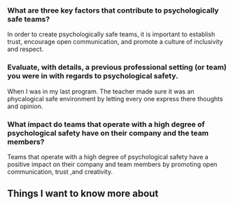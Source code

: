 ### What are three key factors that contribute to psychologically safe teams?
In order to create psychologically safe teams, it is important to establish trust, encourage open communication, and promote a culture of inclusivity and respect.

### Evaluate, with details, a previous professional setting (or team) you were in with regards to psychological safety.
When I was in my last program. The teacher made sure it was an phycalogical safe environment by letting every one express there thoughts and opinion.

### What impact do teams that operate with a high degree of psychological safety have on their company and the team members?
Teams that operate with a high degree of psychological safety have a positive impact on their company and team members by promoting open communication, trust ,and  creativity.

## Things I want to know more about